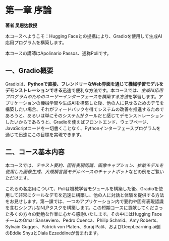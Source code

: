 # 第一章 序論

**著者 吴恩达教授**

本コースへようこそ：Hugging Faceとの提携により、Gradioを使用して生成AI応用プログラムを構築します。

本コースの講師はApolinario Passos、通称Poliです。

## 一、Gradio概要

Gradioは、**Pythonで直接、フレンドリーなWeb界面を通じて機械学習モデルをデモンストレーションできる**迅速で便利な方法です。本コースでは、*生成AI応用プログラムのためのユーザーインターフェースを構築する方法*を学習します。アプリケーションの機械学習や生成AIを構築した後、他の人に見せるためのデモを構築したい場合、それがフィードバックを得てシステムの改善を推進するためであろうと、あるいは単にそのシステムがクールだと感じてデモンストレーションしたいからであろうと、Gradioを使えばフロントエンド、ウェブページ、JavaScriptコードを一切書くことなく、Pythonインターフェースプログラムを通じて迅速にこの目標を実現できます。

## 二、コース基本内容

本コースでは、*テキスト要約、固有表現認識、画像キャプション、拡散モデルを使用した画像生成、大規模言語モデルベースのチャットボット*などの例をご覧いただけます。

これらの各応用について、Poliは機械学習モジュールを構築した後、Gradioを使用して非常にクールなデモを迅速に構築し、他の人に対話と体験を提供する方法をお見せします。第一課では、一つのアプリケーション内で要約や固有表現認識を含むシンプルなNLPタスクを構築します。この短期コースに貢献してくださった多くの方々の勤勉な作業に心から感謝いたします。その中にはHugging FaceチームのOmar Sanseviero、Pedro Cuenca、Philip Schmid、Amy Roberts、Sylvain Gugger、Patrick von Platen、Suraj Patil、およびDeepLearning.ai側のEddie ShyuとDiala Ezzeddineが含まれます。
